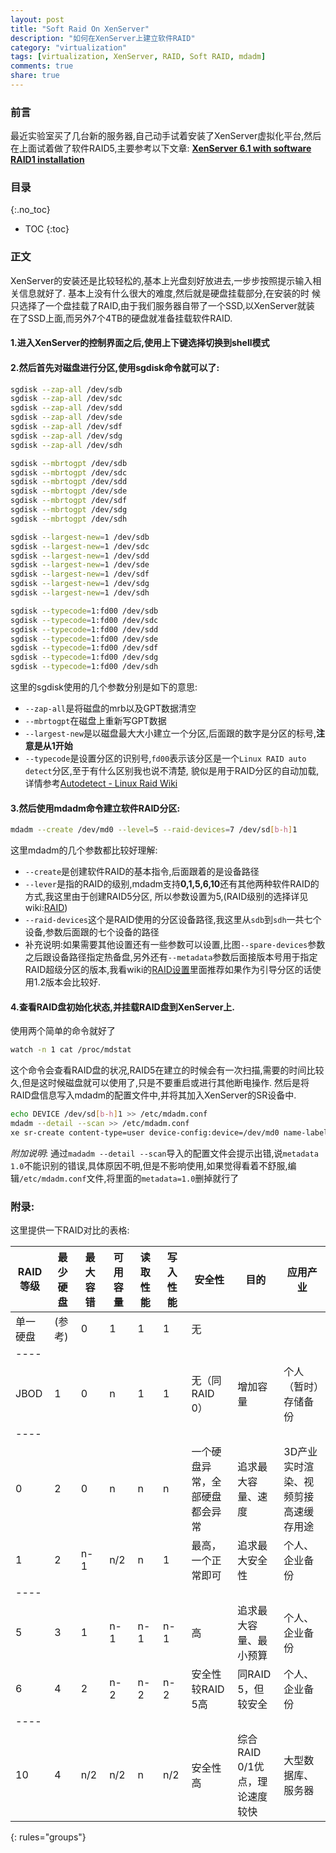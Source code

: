 ```yaml
---
layout: post
title: "Soft Raid On XenServer"
description: "如何在XenServer上建立软件RAID"
category: "virtualization"
tags: [virtualization, XenServer, RAID, Soft RAID, mdadm]
comments: true
share: true
---
```



### 前言
最近实验室买了几台新的服务器,自己动手试着安装了XenServer虚拟化平台,然后在上面试着做了软件RAID5,主要参考以下文章:
[**XenServer 6.1 with software RAID1 installation**](http://blog.danielss.com/?p=151)

<!--more-->

### 目录
{:.no_toc}
* TOC
{:toc}


### 正文

XenServer的安装还是比较轻松的,基本上光盘刻好放进去,一步步按照提示输入相
关信息就好了. 基本上没有什么很大的难度,然后就是硬盘挂载部分,在安装的时
候只选择了一个盘挂载了RAID,由于我们服务器自带了一个SSD,以XenServer就装
在了SSD上面,而另外7个4TB的硬盘就准备挂载软件RAID.

#### 1.进入XenServer的控制界面之后,使用上下键选择切换到shell模式
#### 2.然后首先对磁盘进行分区,使用sgdisk命令就可以了:

~~~ sh
sgdisk --zap-all /dev/sdb
sgdisk --zap-all /dev/sdc
sgdisk --zap-all /dev/sdd
sgdisk --zap-all /dev/sde
sgdisk --zap-all /dev/sdf
sgdisk --zap-all /dev/sdg
sgdisk --zap-all /dev/sdh

sgdisk --mbrtogpt /dev/sdb
sgdisk --mbrtogpt /dev/sdc
sgdisk --mbrtogpt /dev/sdd
sgdisk --mbrtogpt /dev/sde
sgdisk --mbrtogpt /dev/sdf
sgdisk --mbrtogpt /dev/sdg
sgdisk --mbrtogpt /dev/sdh

sgdisk --largest-new=1 /dev/sdb
sgdisk --largest-new=1 /dev/sdc
sgdisk --largest-new=1 /dev/sdd
sgdisk --largest-new=1 /dev/sde
sgdisk --largest-new=1 /dev/sdf
sgdisk --largest-new=1 /dev/sdg
sgdisk --largest-new=1 /dev/sdh

sgdisk --typecode=1:fd00 /dev/sdb
sgdisk --typecode=1:fd00 /dev/sdc
sgdisk --typecode=1:fd00 /dev/sdd
sgdisk --typecode=1:fd00 /dev/sde
sgdisk --typecode=1:fd00 /dev/sdf
sgdisk --typecode=1:fd00 /dev/sdg
sgdisk --typecode=1:fd00 /dev/sdh
~~~

这里的sgdisk使用的几个参数分别是如下的意思:

  + `--zap-all`是将磁盘的mrb以及GPT数据清空
  + `--mbrtogpt`在磁盘上重新写GPT数据
  + `--largest-new`是以磁盘最大大小建立一个分区,后面跟的数字是分区的标号,**注意是从1开始**
  + `--typecode`是设置分区的识别号,`fd00`表示该分区是一个`Linux RAID auto detect`分区,至于有什么区别我也说不清楚,
  貌似是用于RAID分区的自动加载,详情参考[Autodetect - Linux Raid Wiki](https://raid.wiki.kernel.org/index.php/Autodetect)

#### 3.然后使用mdadm命令建立软件RAID分区:

~~~ sh
mdadm --create /dev/md0 --level=5 --raid-devices=7 /dev/sd[b-h]1
~~~

这里mdadm的几个参数都比较好理解:

  + `--create`是创建软件RAID的基本指令,后面跟着的是设备路径
  + `--lever`是指的RAID的级别,mdadm支持**0,1,5,6,10**还有其他两种软件RAID的方式,我这里由于创建RAID5分区,
  所以参数设置为5,(RAID级别的选择详见wiki:[RAID](http://zh.wikipedia.org/wiki/RAID))
  + `--raid-devices`这个是RAID使用的分区设备路径,我这里从`sdb`到`sdh`一共七个设备,参数后面跟的七个设备的路径
  + 补充说明:如果需要其他设置还有一些参数可以设置,比图`--spare-devices`参数之后跟设备路径指定热备盘,另外还有`--metadata`参数后面接版本号用于指定RAID超级分区的版本,我看wiki的[RAID设置](https://raid.wiki.kernel.org/index.php/RAID_setup)里面推荐如果作为引导分区的话使用1.2版本会比较好.

#### 4.查看RAID盘初始化状态,并挂载RAID盘到XenServer上.
使用两个简单的命令就好了

~~~ sh
watch -n 1 cat /proc/mdstat
~~~

这个命令会查看RAID盘的状况,RAID5在建立的时候会有一次扫描,需要的时间比较
久,但是这时候磁盘就可以使用了,只是不要重启或进行其他断电操作. 然后是将
RAID盘信息写入mdadm的配置文件中,并将其加入XenServer的SR设备中.

~~~ sh
echo DEVICE /dev/sd[b-h]1 >> /etc/mdadm.conf
mdadm --detail --scan >> /etc/mdadm.conf
xe sr-create content-type=user device-config:device=/dev/md0 name-label="Soft Raid5 on Server02" shared=false type=lvm
~~~

*附加说明*: 通过`madadm --detail --scan`导入的配置文件会提示出错,说`metadata 1.0`不能识别的错误,具体原因不明,但是不影响使用,如果觉得看着不舒服,编辑`/etc/mdadm.conf`文件,将里面的`metadata=1.0`删掉就行了

### 附录:
这里提供一下RAID对比的表格:


RAID等级|	最少硬盘|	最大容错|	可用容量|	读取性能|	写入性能|	安全性|	目的|	应用产业
---------------|--------------|----------------|---------------|-----------|---------|--------------|----|----------
单一硬盘|	(参考)|	0|	1|	1|	1|	无
|----
JBOD|	1|	0|	    n|	    1|	    1|	    无（同RAID 0）|	增加容量|	个人（暂时）存储备份
|----
0|	   2|	0|	    n|	    n|	    n|	    一个硬盘异常，全部硬盘都会异常|	追求最大容量、速度|	3D产业实时渲染、视频剪接高速缓存用途
1|	   2|	n-1|	n/2|	n|	    1|	    最高，一个正常即可|	追求最大安全性|	个人、企业备份
|----
5|	   3|	1|	    n-1|	n-1|	n-1|	高|	追求最大容量、最小预算|	个人、企业备份
6|	   4|	2|	    n-2|	n-2|	n-2|	安全性较RAID 5高|	同RAID 5，但较安全|	个人、企业备份
|----
10|	4|	n/2|	n/2|	n|	    n/2|	安全性高|	综合RAID 0/1优点，理论速度较快|	大型数据库、服务器
{: rules="groups"}